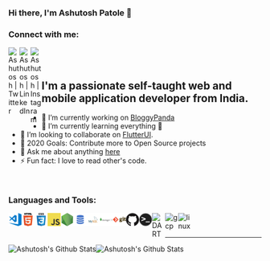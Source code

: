 ### Hi there, I'm Ashutosh Patole 👋
### Connect with me:
[<img align="left" alt="Ashutosh | Twitter" width="22px" src="https://cdn.jsdelivr.net/npm/simple-icons@v3/icons/twitter.svg" />][twitter]
[<img align="left" alt="Ashutosh | LinkedIn" width="22px" src="https://cdn.jsdelivr.net/npm/simple-icons@v3/icons/linkedin.svg" />][linkedin]
[<img align="left" alt="Ashutosh | Instagram" width="22px" src="https://cdn.jsdelivr.net/npm/simple-icons@v3/icons/instagram.svg" />][instagram]
<br /><br />
## I'm a passionate self-taught web and mobile application developer from India.
- 🔭 I’m currently working on [BloggyPanda](https://github.com/AshutoshPatole/bloggy-panda.git)
- 🌱 I’m currently learning everything 🤣
- 👯 I’m looking to collaborate on [FlutterUI](https://github.com/AshutoshPatole/FlutterUI.git).
- 🥅 2020 Goals: Contribute more to Open Source projects
- 💬 Ask me about anything [here](https://github.com/AshutoshPatole/ashutoshpatole/issues)
- ⚡ Fun fact: I love to read other's code.



<br />

### Languages and Tools:

[<img align="left" alt="Visual Studio Code" width="26px" src="https://raw.githubusercontent.com/github/explore/80688e429a7d4ef2fca1e82350fe8e3517d3494d/topics/visual-studio-code/visual-studio-code.png" />][linkedin]
[<img align="left" alt="HTML5" width="26px" src="https://raw.githubusercontent.com/github/explore/80688e429a7d4ef2fca1e82350fe8e3517d3494d/topics/html/html.png" />][linkedin]
[<img align="left" alt="CSS3" width="26px" src="https://raw.githubusercontent.com/github/explore/80688e429a7d4ef2fca1e82350fe8e3517d3494d/topics/css/css.png" />][linkedin]
[<img align="left" alt="JavaScript" width="26px" src="https://raw.githubusercontent.com/github/explore/80688e429a7d4ef2fca1e82350fe8e3517d3494d/topics/javascript/javascript.png" />][linkedin]
[<img align="left" alt="Node.js" width="26px" src="https://raw.githubusercontent.com/github/explore/80688e429a7d4ef2fca1e82350fe8e3517d3494d/topics/nodejs/nodejs.png" />][linkedin]
[<img align="left" alt="SQL" width="26px" src="https://raw.githubusercontent.com/github/explore/80688e429a7d4ef2fca1e82350fe8e3517d3494d/topics/sql/sql.png" />][linkedin]
[<img align="left" alt="MySQL" width="26px" src="https://raw.githubusercontent.com/github/explore/80688e429a7d4ef2fca1e82350fe8e3517d3494d/topics/mysql/mysql.png" />][linkedin]
[<img align="left" alt="MongoDB" width="26px" src="https://raw.githubusercontent.com/github/explore/80688e429a7d4ef2fca1e82350fe8e3517d3494d/topics/mongodb/mongodb.png" />][linkedin]
[<img align="left" alt="Git" width="26px" src="https://raw.githubusercontent.com/github/explore/80688e429a7d4ef2fca1e82350fe8e3517d3494d/topics/git/git.png" />][linkedin]
[<img align="left" alt="GitHub" width="26px" src="https://raw.githubusercontent.com/github/explore/78df643247d429f6cc873026c0622819ad797942/topics/github/github.png" />][linkedin]
[<img align="left" alt="Terminal" width="26px" src="https://raw.githubusercontent.com/github/explore/80688e429a7d4ef2fca1e82350fe8e3517d3494d/topics/terminal/terminal.png" />][linkedin]
[<img align="left" alt="DART" width="26px" src="https://avatars0.githubusercontent.com/u/1609975?s=280&v=4" />][linkedin]

[<img align="left" alt="gcp" width="26px" src="https://www.pinpng.com/pngs/m/61-610992_gcp-logo-cloud-google-cloud-logo-svg-hd.png" />][linkedin]
[<img align="left" alt="linux" width="26px" src="https://upload.wikimedia.org/wikipedia/commons/thumb/3/35/Tux.svg/1200px-Tux.svg.png" />][linkedin]



<br />
<br />

---

<img align="left" alt="Ashutosh's Github Stats" src="https://github-readme-stats.vercel.app/api?username=AshutoshPatole&show_icons=true&hide_border=true&theme=radical" />


<img align="left" alt="Ashutosh's Github Stats" src="https://github-readme-stats.vercel.app/api/top-langs/?username=AshutoshPatole&layout=compact&theme=radical" />

[website]: https://bloggypanda.com
[twitter]: https://twitter.com/AshutoshPatole7
[instagram]: https://www.instagram.com/127.0.0.1_______
[linkedin]: https://www.linkedin.com/in/ashutosh-patole-13a233192/